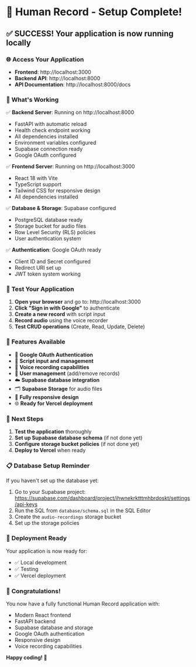 # 🎉 Human Record - Setup Complete!

## ✅ **SUCCESS! Your application is now running locally**

### 🌐 **Access Your Application**

- **Frontend**: http://localhost:3000
- **Backend API**: http://localhost:8000
- **API Documentation**: http://localhost:8000/docs

### 🔧 **What's Working**

✅ **Backend Server**: Running on http://localhost:8000
- FastAPI with automatic reload
- Health check endpoint working
- All dependencies installed
- Environment variables configured
- Supabase connection ready
- Google OAuth configured

✅ **Frontend Server**: Running on http://localhost:3000
- React 18 with Vite
- TypeScript support
- Tailwind CSS for responsive design
- All dependencies installed

✅ **Database & Storage**: Supabase configured
- PostgreSQL database ready
- Storage bucket for audio files
- Row Level Security (RLS) policies
- User authentication system

✅ **Authentication**: Google OAuth ready
- Client ID and Secret configured
- Redirect URI set up
- JWT token system working

### 🧪 **Test Your Application**

1. **Open your browser** and go to: http://localhost:3000
2. **Click "Sign in with Google"** to authenticate
3. **Create a new record** with script input
4. **Record audio** using the voice recorder
5. **Test CRUD operations** (Create, Read, Update, Delete)

### 📱 **Features Available**

- 🔐 **Google OAuth Authentication**
- 📝 **Script input and management**
- 🎤 **Voice recording capabilities**
- 👤 **User management** (add/remove records)
- ☁️ **Supabase database integration**
- 🗂️ **Supabase Storage** for audio files
- 📱 **Fully responsive design**
- 🌐 **Ready for Vercel deployment**

### 🔧 **Next Steps**

1. **Test the application** thoroughly
2. **Set up Supabase database schema** (if not done yet)
3. **Configure storage bucket policies** (if not done yet)
4. **Deploy to Vercel** when ready

### 📋 **Database Setup Reminder**

If you haven't set up the database yet:

1. Go to your Supabase project: https://supabase.com/dashboard/project/ihwnekrktttmhbrdoskt/settings/api-keys
2. Run the SQL from `database/schema.sql` in the SQL Editor
3. Create the `audio-recordings` storage bucket
4. Set up the storage policies

### 🚀 **Deployment Ready**

Your application is now ready for:
- ✅ Local development
- ✅ Testing
- ✅ Vercel deployment

### 🎯 **Congratulations!**

You now have a fully functional Human Record application with:
- Modern React frontend
- FastAPI backend
- Supabase database and storage
- Google OAuth authentication
- Responsive design
- Voice recording capabilities

**Happy coding! 🚀**


